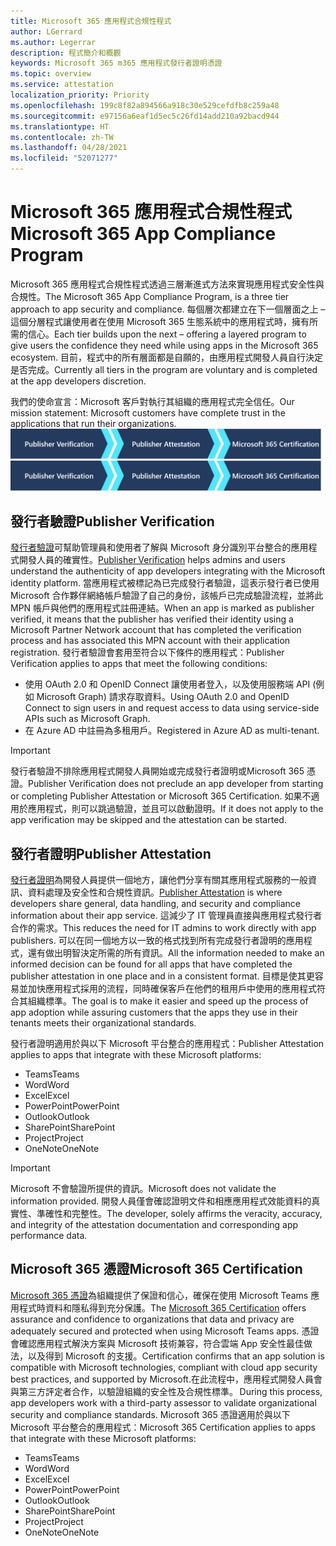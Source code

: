 ```yaml
---
title: Microsoft 365 應用程式合規性程式
author: LGerrard
ms.author: Legerrar
description: 程式簡介和概觀
keywords: Microsoft 365 m365 應用程式發行者證明憑證
ms.topic: overview
ms.service: attestation
localization_priority: Priority
ms.openlocfilehash: 199c8f82a894566a918c30e529cefdfb8c259a48
ms.sourcegitcommit: e97156a6eaf1d5ec5c26fd14add210a92bacd944
ms.translationtype: HT
ms.contentlocale: zh-TW
ms.lasthandoff: 04/28/2021
ms.locfileid: "52071277"
---
```

# <a name="microsoft-365-app-compliance-program"></a><span data-ttu-id="ae3ad-104">Microsoft 365 應用程式合規性程式</span><span class="sxs-lookup"><span data-stu-id="ae3ad-104">Microsoft 365 App Compliance Program</span></span>

<span data-ttu-id="ae3ad-105">Microsoft 365 應用程式合規性程式透過三層漸進式方法來實現應用程式安全性與合規性。</span><span class="sxs-lookup"><span data-stu-id="ae3ad-105">The Microsoft 365 App Compliance Program, is a three tier approach to app security and compliance.</span></span> <span data-ttu-id="ae3ad-106">每個層次都建立在下一個層面之上 – 這個分層程式讓使用者在使用 Microsoft 365 生態系統中的應用程式時，擁有所需的信心。</span><span class="sxs-lookup"><span data-stu-id="ae3ad-106">Each tier builds upon the next – offering a layered program to give users the confidence they need while using apps in the Microsoft 365 ecosystem.</span></span> <span data-ttu-id="ae3ad-107">目前，程式中的所有層面都是自願的，由應用程式開發人員自行決定是否完成。</span><span class="sxs-lookup"><span data-stu-id="ae3ad-107">Currently all tiers in the program are voluntary and is completed at the app developers discretion.</span></span> 

<span data-ttu-id="ae3ad-108">我們的使命宣言：Microsoft 客戶對執行其組織的應用程式完全信任。</span><span class="sxs-lookup"><span data-stu-id="ae3ad-108">Our mission statement: Microsoft customers have complete trust in the applications that run their organizations.</span></span>
  <span data-ttu-id="ae3ad-109">![三層漸進式方法來實現應用程式合規性](media/Microsoft-App-Compliance-Overview.png)</span><span class="sxs-lookup"><span data-stu-id="ae3ad-109">![3 Tier Approach to App Compliance](media/Microsoft-App-Compliance-Overview.png)</span></span> 

## <a name="publisher-verification"></a><span data-ttu-id="ae3ad-110">發行者驗證</span><span class="sxs-lookup"><span data-stu-id="ae3ad-110">Publisher Verification</span></span>

<span data-ttu-id="ae3ad-111">[發行者驗證](https://docs.microsoft.com/azure/active-directory/develop/publisher-verification-overview)可幫助管理員和使用者了解與 Microsoft 身分識別平台整合的應用程式開發人員的確實性。</span><span class="sxs-lookup"><span data-stu-id="ae3ad-111">[Publisher Verification](https://docs.microsoft.com/azure/active-directory/develop/publisher-verification-overview) helps admins and users understand the authenticity of app developers integrating with the Microsoft identity platform.</span></span> <span data-ttu-id="ae3ad-112">當應用程式被標記為已完成發行者驗證，這表示發行者已使用Microsoft 合作夥伴網絡帳戶驗證了自己的身份，該帳戶已完成驗證流程，並將此 MPN 帳戶與他們的應用程式註冊連結。</span><span class="sxs-lookup"><span data-stu-id="ae3ad-112">When an app is marked as publisher verified, it means that the publisher has verified their identity using a Microsoft Partner Network account that has completed the verification process and has associated this MPN account with their application registration.</span></span>
<span data-ttu-id="ae3ad-113">發行者驗證會套用至符合以下條件的應用程式：</span><span class="sxs-lookup"><span data-stu-id="ae3ad-113">Publisher Verification applies to apps that meet the following conditions:</span></span>  
- <span data-ttu-id="ae3ad-114">使用 OAuth 2.0 和 OpenID Connect 讓使用者登入，以及使用服務端 API (例如 Microsoft Graph) 請求存取資料。</span><span class="sxs-lookup"><span data-stu-id="ae3ad-114">Using OAuth 2.0 and OpenID Connect to sign users in and request access to data using service-side APIs such as Microsoft Graph.</span></span> 
- <span data-ttu-id="ae3ad-115">在 Azure AD 中註冊為多租用戶。</span><span class="sxs-lookup"><span data-stu-id="ae3ad-115">Registered in Azure AD as multi-tenant.</span></span>  

> [!IMPORTANT]
> <span data-ttu-id="ae3ad-116">發行者驗證不排除應用程式開發人員開始或完成發行者證明或Microsoft 365 憑證。</span><span class="sxs-lookup"><span data-stu-id="ae3ad-116">Publisher Verification does not preclude an app developer from starting or completing Publisher Attestation or Microsoft 365 Certification.</span></span> <span data-ttu-id="ae3ad-117">如果不適用於應用程式，則可以跳過驗證，並且可以啟動證明。</span><span class="sxs-lookup"><span data-stu-id="ae3ad-117">If it does not apply to the app verification may be skipped and the attestation can be started.</span></span>

## <a name="publisher-attestation"></a><span data-ttu-id="ae3ad-118">發行者證明</span><span class="sxs-lookup"><span data-stu-id="ae3ad-118">Publisher Attestation</span></span>

<span data-ttu-id="ae3ad-119">[發行者證明](https://docs.microsoft.com/microsoft-365-app-certification/docs/enterprise-app-attestation-guide)為開發人員提供一個地方，讓他們分享有關其應用程式服務的一般資訊、資料處理及安全性和合規性資訊。</span><span class="sxs-lookup"><span data-stu-id="ae3ad-119">[Publisher Attestation](https://docs.microsoft.com/microsoft-365-app-certification/docs/enterprise-app-attestation-guide) is where developers share general, data handling, and security and compliance information about their app service.</span></span> <span data-ttu-id="ae3ad-120">這減少了 IT 管理員直接與應用程式發行者合作的需求。</span><span class="sxs-lookup"><span data-stu-id="ae3ad-120">This reduces the need for IT admins to work directly with app publishers.</span></span> <span data-ttu-id="ae3ad-121">可以在同一個地方以一致的格式找到所有完成發行者證明的應用程式，還有做出明智決定所需的所有資訊。</span><span class="sxs-lookup"><span data-stu-id="ae3ad-121">All the information needed to make an informed decision can be found for all apps that have completed the publisher attestation in one place and in a consistent format.</span></span> <span data-ttu-id="ae3ad-122">目標是使其更容易並加快應用程式採用的流程，同時確保客戶在他們的租用戶中使用的應用程式符合其組織標準。</span><span class="sxs-lookup"><span data-stu-id="ae3ad-122">The goal is to make it easier and speed up the process of app adoption while assuring customers that the apps they use in their tenants meets their organizational standards.</span></span>

<span data-ttu-id="ae3ad-123">發行者證明適用於與以下 Microsoft 平台整合的應用程式：</span><span class="sxs-lookup"><span data-stu-id="ae3ad-123">Publisher Attestation applies to apps that integrate with these Microsoft platforms:</span></span>
-   <span data-ttu-id="ae3ad-124">Teams</span><span class="sxs-lookup"><span data-stu-id="ae3ad-124">Teams</span></span>
-   <span data-ttu-id="ae3ad-125">Word</span><span class="sxs-lookup"><span data-stu-id="ae3ad-125">Word</span></span>
-   <span data-ttu-id="ae3ad-126">Excel</span><span class="sxs-lookup"><span data-stu-id="ae3ad-126">Excel</span></span>
-   <span data-ttu-id="ae3ad-127">PowerPoint</span><span class="sxs-lookup"><span data-stu-id="ae3ad-127">PowerPoint</span></span> 
-   <span data-ttu-id="ae3ad-128">Outlook</span><span class="sxs-lookup"><span data-stu-id="ae3ad-128">Outlook</span></span>
- <span data-ttu-id="ae3ad-129">SharePoint</span><span class="sxs-lookup"><span data-stu-id="ae3ad-129">SharePoint</span></span>
- <span data-ttu-id="ae3ad-130">Project</span><span class="sxs-lookup"><span data-stu-id="ae3ad-130">Project</span></span>
- <span data-ttu-id="ae3ad-131">OneNote</span><span class="sxs-lookup"><span data-stu-id="ae3ad-131">OneNote</span></span>

> [!IMPORTANT]
> <span data-ttu-id="ae3ad-132">Microsoft 不會驗證所提供的資訊。</span><span class="sxs-lookup"><span data-stu-id="ae3ad-132">Microsoft does not validate the information provided.</span></span> <span data-ttu-id="ae3ad-133">開發人員僅會確認證明文件和相應應用程式效能資料的真實性、準確性和完整性。</span><span class="sxs-lookup"><span data-stu-id="ae3ad-133">The developer, solely affirms the veracity, accuracy, and integrity of the attestation documentation and corresponding app performance data.</span></span> 

## <a name="microsoft-365-certification"></a><span data-ttu-id="ae3ad-134">Microsoft 365 憑證</span><span class="sxs-lookup"><span data-stu-id="ae3ad-134">Microsoft 365 Certification</span></span>
<span data-ttu-id="ae3ad-135">[Microsoft 365 憑證](https://docs.microsoft.com/microsoft-365-app-certification/docs/enterprise-app-certification-guide)為組織提供了保證和信心，確保在使用 Microsoft Teams 應用程式時資料和隱私得到充分保護。</span><span class="sxs-lookup"><span data-stu-id="ae3ad-135">The [Microsoft 365 Certification](https://docs.microsoft.com/microsoft-365-app-certification/docs/enterprise-app-certification-guide) offers assurance and confidence to organizations that data and privacy are adequately secured and protected when using Microsoft Teams apps.</span></span> <span data-ttu-id="ae3ad-136">憑證會確認應用程式解決方案與 Microsoft 技術兼容，符合雲端 App 安全性最佳做法，以及得到 Microsoft 的支援。</span><span class="sxs-lookup"><span data-stu-id="ae3ad-136">Certification confirms that an app solution is compatible with Microsoft technologies, compliant with cloud app security best practices, and supported by Microsoft.</span></span><span data-ttu-id="ae3ad-137">在此流程中，應用程式開發人員會與第三方評定者合作，以驗證組織的安全性及合規性標準。</span><span class="sxs-lookup"><span data-stu-id="ae3ad-137"> During this process, app developers work with a third-party assessor to validate organizational security and compliance standards.</span></span> <span data-ttu-id="ae3ad-138">Microsoft 365 憑證適用於與以下 Microsoft 平台整合的應用程式：</span><span class="sxs-lookup"><span data-stu-id="ae3ad-138">Microsoft 365 Certification applies to apps that integrate with these Microsoft platforms:</span></span>

-   <span data-ttu-id="ae3ad-139">Teams</span><span class="sxs-lookup"><span data-stu-id="ae3ad-139">Teams</span></span>
-   <span data-ttu-id="ae3ad-140">Word</span><span class="sxs-lookup"><span data-stu-id="ae3ad-140">Word</span></span>
-   <span data-ttu-id="ae3ad-141">Excel</span><span class="sxs-lookup"><span data-stu-id="ae3ad-141">Excel</span></span>
-   <span data-ttu-id="ae3ad-142">PowerPoint</span><span class="sxs-lookup"><span data-stu-id="ae3ad-142">PowerPoint</span></span> 
-   <span data-ttu-id="ae3ad-143">Outlook</span><span class="sxs-lookup"><span data-stu-id="ae3ad-143">Outlook</span></span>
- <span data-ttu-id="ae3ad-144">SharePoint</span><span class="sxs-lookup"><span data-stu-id="ae3ad-144">SharePoint</span></span>
- <span data-ttu-id="ae3ad-145">Project</span><span class="sxs-lookup"><span data-stu-id="ae3ad-145">Project</span></span>
- <span data-ttu-id="ae3ad-146">OneNote</span><span class="sxs-lookup"><span data-stu-id="ae3ad-146">OneNote</span></span>

